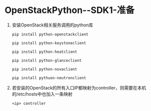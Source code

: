 # OpenStackPython--SDK1-准备

1. 安装OpenStack相关服务调用的python库

   ```linux
   pip install python-openstackclient
   ```

   ```linux
   pip install python-keystoneclient
   ```

   ```linux
   pip install python-heatclient
   ```

   ```linux
   pip install python-glanceclient
   ```

   ```linux
   pip install python-novaclient
   ```

   ```linux
   pip install pythuon-neutronclient
   ```

2. 若安装的OpenStack的所有入口IP都映射为controller，则需要在本机的/etc/hosts中也加入一条映射

   ```shell
   <ip> controller
   ```

   

